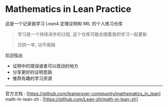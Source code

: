 # Mathematics in Lean Practice

这是一个记录我学习 Lean4 定理证明和 MIL 的个人练习仓库

> 学习是一个持续进步的过程, 这个仓库可能会随着我的学习一起更新
>
> 日拱一卒, 功不唐捐

欢迎指出
+ 证明中的错误或者可以改动的地方
+ 分享更好的证明思路
+ 推荐有趣的学习资源

----

官方文档 : [https://github.com/leanprover-community/mathematics_in_lean]
math-in-lean-zh : [https://github.com/Lean-zh/math-in-lean-zh]

